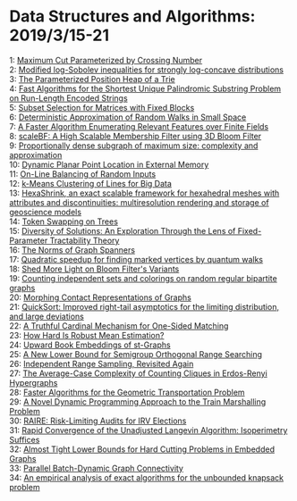 # Data Structures and Algorithms: 2019/3/15-21  
1: [Maximum Cut Parameterized by Crossing Number](https://doi.org/10.48550/arXiv.1903.06061)  
2: [Modified log-Sobolev inequalities for strongly log-concave distributions](https://doi.org/10.48550/arXiv.1903.06081)  
3: [The Parameterized Position Heap of a Trie](https://doi.org/10.48550/arXiv.1903.06289)  
4: [Fast Algorithms for the Shortest Unique Palindromic Substring Problem on  Run-Length Encoded Strings](https://doi.org/10.48550/arXiv.1903.06290)  
5: [Subset Selection for Matrices with Fixed Blocks](https://doi.org/10.48550/arXiv.1903.06350)  
6: [Deterministic Approximation of Random Walks in Small Space](https://doi.org/10.48550/arXiv.1903.06361)  
7: [A Faster Algorithm Enumerating Relevant Features over Finite Fields](https://doi.org/10.48550/arXiv.1903.06412)  
8: [scaleBF: A High Scalable Membership Filter using 3D Bloom Filter](https://doi.org/10.48550/arXiv.1903.06570)  
9: [Proportionally dense subgraph of maximum size: complexity and  approximation](https://doi.org/10.48550/arXiv.1903.06579)  
10: [Dynamic Planar Point Location in External Memory](https://doi.org/10.48550/arXiv.1903.06601)  
11: [On-Line Balancing of Random Inputs](https://doi.org/10.48550/arXiv.1903.06898)  
12: [k-Means Clustering of Lines for Big Data](https://doi.org/10.48550/arXiv.1903.06904)  
13: [HexaShrink, an exact scalable framework for hexahedral meshes with  attributes and discontinuities: multiresolution rendering and storage of  geoscience models](https://doi.org/10.48550/arXiv.1903.07614)  
14: [Token Swapping on Trees](https://doi.org/10.48550/arXiv.1903.06981)  
15: [Diversity of Solutions: An Exploration Through the Lens of  Fixed-Parameter Tractability Theory](https://doi.org/10.48550/arXiv.1903.07410)  
16: [The Norms of Graph Spanners](https://doi.org/10.48550/arXiv.1903.07418)  
17: [Quadratic speedup for finding marked vertices by quantum walks](https://doi.org/10.48550/arXiv.1903.07493)  
18: [Shed More Light on Bloom Filter's Variants](https://doi.org/10.48550/arXiv.1903.12525)  
19: [Counting independent sets and colorings on random regular bipartite  graphs](https://doi.org/10.48550/arXiv.1903.07531)  
20: [Morphing Contact Representations of Graphs](https://doi.org/10.48550/arXiv.1903.07595)  
21: [QuickSort: Improved right-tail asymptotics for the limiting  distribution, and large deviations](https://doi.org/10.48550/arXiv.1903.07775)  
22: [A Truthful Cardinal Mechanism for One-Sided Matching](https://doi.org/10.48550/arXiv.1903.07797)  
23: [How Hard Is Robust Mean Estimation?](https://doi.org/10.48550/arXiv.1903.07870)  
24: [Upward Book Embeddings of st-Graphs](https://doi.org/10.48550/arXiv.1903.07966)  
25: [A New Lower Bound for Semigroup Orthogonal Range Searching](https://doi.org/10.48550/arXiv.1903.07967)  
26: [Independent Range Sampling, Revisited Again](https://doi.org/10.48550/arXiv.1903.08014)  
27: [The Average-Case Complexity of Counting Cliques in Erdos-Renyi  Hypergraphs](https://doi.org/10.48550/arXiv.1903.08247)  
28: [Faster Algorithms for the Geometric Transportation Problem](https://doi.org/10.48550/arXiv.1903.08263)  
29: [A Novel Dynamic Programming Approach to the Train Marshalling Problem](https://doi.org/10.48550/arXiv.1903.08364)  
30: [RAIRE: Risk-Limiting Audits for IRV Elections](https://doi.org/10.48550/arXiv.1903.08804)  
31: [Rapid Convergence of the Unadjusted Langevin Algorithm: Isoperimetry  Suffices](https://doi.org/10.48550/arXiv.1903.08568)  
32: [Almost Tight Lower Bounds for Hard Cutting Problems in Embedded Graphs](https://doi.org/10.48550/arXiv.1903.08603)  
33: [Parallel Batch-Dynamic Graph Connectivity](https://doi.org/10.48550/arXiv.1903.08794)  
34: [An empirical analysis of exact algorithms for the unbounded knapsack  problem](https://doi.org/10.48550/arXiv.1903.08936)  